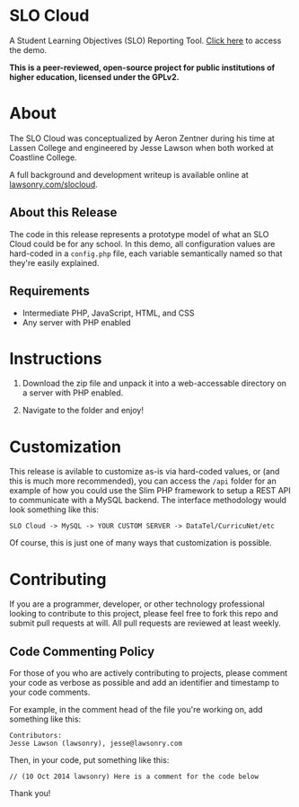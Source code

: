 SLO Cloud
========

A Student Learning Objectives (SLO) Reporting Tool. [Click here](http://lawsonry.com/projects/slocloud) to access the demo.

**This is a peer-reviewed, open-source project for public institutions of higher education, licensed under the GPLv2.**

# About

The SLO Cloud was conceptualized by Aeron Zentner during his time at Lassen College and engineered by Jesse Lawson when both worked at Coastline College.

A full background and development writeup is available online at [lawsonry.com/slocloud](http://lawsonry.com/slocloud).

## About this Release

The code in this release represents a prototype model of what an SLO Cloud could be for any school. In this demo, all configuration values are hard-coded in a `config.php` file, each variable semantically named so that they're easily explained. 

## Requirements

* Intermediate PHP, JavaScript, HTML, and CSS
* Any server with PHP enabled

# Instructions

1. Download the zip file and unpack it into a web-accessable directory on a server with PHP enabled. 

2. Navigate to the folder and enjoy!

# Customization

This release is avilable to customize as-is via hard-coded values, or (and this is much more recommended), you can access the `/api` folder for an example of how you could use the Slim PHP framework to setup a REST API to communicate with a MySQL backend. The interface methodology would look something like this:

`SLO Cloud -> MySQL -> YOUR CUSTOM SERVER -> DataTel/CurricuNet/etc`

Of course, this is just one of many ways that customization is possible. 

# Contributing

If you are a programmer, developer, or other technology professional looking to contribute to this project, please feel free to fork this repo and submit pull requests at will. All pull requests are reviewed at least weekly. 

## Code Commenting Policy

For those of you who are actively contributing to projects, please comment your code as verbose as possible and add an identifier and timestamp to your code comments.

For example, in the comment head of the file you're working on, add something like this:

	Contributors:
	Jesse Lawson (lawsonry), jesse@lawsonry.com


Then, in your code, put something like this:

`// (10 Oct 2014 lawsonry) Here is a comment for the code below`

Thank you!
